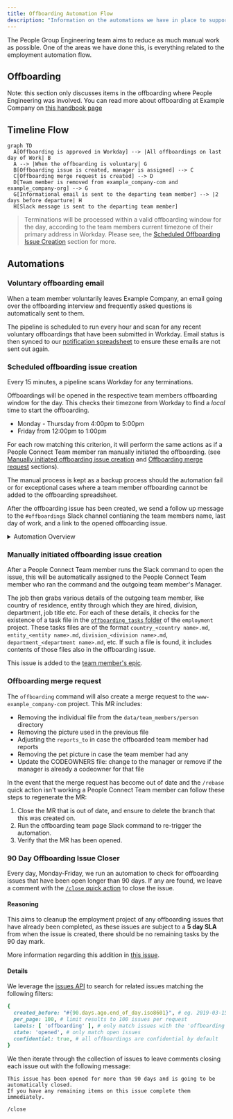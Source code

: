 ```yaml
---
title: Offboarding Automation Flow
description: "Information on the automations we have in place to support the People Connect Team with offboarding related tasks."
---
```


The People Group Engineering team aims to reduce as much manual work as possible. One of the areas we have done this, is everything related to the employment automation flow.

## Offboarding

Note: this section only discusses items in the offboarding where People Engineering was involved. You can read more about offboarding at Example Company on [this handbook page](/handbook/people-group/offboarding)

## Timeline Flow

```mermaid
graph TD
  A[Offboarding is approved in Workday] --> |All offboardings on last day of Work| B
  A --> |When the offboarding is voluntary| G
  B[Offboarding issue is created, manager is assigned] --> C
  C[Offboarding merge request is created] --> D
  D[Team member is removed from example_company-com and example_company-org] --> G
  G[Informational email is sent to the departing team member] --> |2 days before departure| H
  H[Slack message is sent to the departing team member]
```

> Terminations will be processed within a valid offboarding window for the day, according to the team members current timezone of their primary address in Workday. Please see, the [Scheduled Offboarding Issue Creation](#scheduled-offboarding-issue-creation) section for more.

## Automations

### Voluntary offboarding email

When a team member voluntarily leaves Example Company, an email going over the offboarding interview and frequently asked questions is automatically sent to them.

The pipeline is scheduled to run every hour and scan for any recent voluntary offboardings that have been submitted in Workday. Email status is then synced to our [notification spreadsheet](https://docs.google.com/spreadsheets/d/1EB5w9Bg32sSNHXIW53Yks_3SEl6FnVxQE77EIG3CVcg/edit?usp=drive_web&ouid=108123136078926162603) to ensure these emails are not sent out again.

### Scheduled offboarding issue creation

Every 15 minutes, a pipeline scans Workday for any terminations.

Offboardings will be opened in the respective team members offboarding window for the day. This checks their timezone from Workday to find a *local* time to start the offboarding.

- Monday - Thursday from 4:00pm to 5:00pm
- Friday from 12:00pm to 1:00pm

For each row matching this criterion, it will perform the same actions as if a People Connect Team member ran manually initiated the offboarding. (see [Manually initiated offboarding issue creation](#manually-initiated-offboarding-issue-creation) and [Offboarding merge request](#offboarding-merge-request) sections).

The manual process is kept as a backup process should the automation fail or for exceptional cases where a team member offboarding cannot be added to the offboarding spreadsheet.

After the offboarding issue has been created, we send a follow up message to the `#offboardings` Slack channel contianing the team members name, last day of work, and a link to the opened offboarding issue.

<details>
  <summary>Automation Overview</summary>
  <div style="width: 640px; height: 480px; margin: 10px; position: relative;"><iframe allowfullscreen frameborder="0" style="width:640px; height:480px" src="https://lucid.app/documents/embedded/982e697f-797d-426e-ac2a-6065b8422460" id="_t~UzrcpTEIj"></iframe></div>
</details>

### Manually initiated offboarding issue creation

After a People Connect Team member runs the Slack command to open the issue, this will be automatically assigned to the People Connect Team member
who ran the command and the outgoing team member's Manager.

The job then grabs various details of the outgoing team member, like country of residence, entity through which they are hired, division, department, job title etc. For each of these details, it checks for the existence of a task file in the [`offboarding_tasks` folder](https://example_company.com/example_company-com/people-group/people-operations/employment-templates/-/tree/main/.example_company%2Fissue_templates%2Foffboarding_tasks) of the `employment` project. These tasks files are of the format `country_<country name>.md`, `entity_<entity name>.md`, `division_<division name>.md`, `department_<department name>.md`, etc. If such a file is found, it includes contents of those files also in the offboarding issue.

This issue is added to the [team member's epic](/handbook/people-group/engineering/employment-issues#epics).

### Offboarding merge request

The `offboarding` command will also create a merge request to the `www-example_company-com` project. This MR includes:

- Removing the individual file from the `data/team_members/person` directory
- Removing the picture used in the previous file
- Adjusting the `reports_to` in case the offboarded team member had reports
- Removing the pet picture in case the team member had any
- Update the CODEOWNERS file: change to the manager or remove if the manager is already a codeowner for that file

In the event that the merge request has become out of date and the `/rebase` quick action isn't working a People Connect Team member can follow these steps to regenerate the MR:

1. Close the MR that is out of date, and ensure to delete the branch that this was created on.
1. Run the offboarding team page Slack command to re-trigger the automation.
1. Verify that the MR has been opened.

### 90 Day Offboarding Issue Closer

Every day, Monday-Friday, we run an automation to check for offboarding issues that have been open longer than 90 days. If any are found, we leave a comment with the [`/close` quick action](https://docs.example_company.com/ee/user/project/quick_actions.html) to close the issue.

#### Reasoning

This aims to cleanup the employment project of any offboarding issues that have already been completed, as these issues are subject to a **5 day SLA** from when the issue is created, there should be no remaining tasks by the 90 day mark.

More information regarding this addition in [this issue](https://example_company.com/example_company-com/people-group/peopleops-eng/people-group-engineering/-/issues/599).

#### Details

We leverage the [issues API](https://docs.example_company.com/ee/api/issues.html#list-issues) to search for related issues matching the following filters:

```ruby
{
  created_before: "#{90.days.ago.end_of_day.iso8601}", # eg. 2019-03-15T08:00:00
  per_page: 100, # limit results to 100 issues per request
  labels: [ 'offboarding' ], # only match issues with the 'offboarding' label
  state: 'opened', # only match open issues
  confidential: true, # all offboardings are confidential by default
}
```

We then iterate through the collection of issues to leave comments closing each issue out with the following message:

```text
This issue has been opened for more than 90 days and is going to be automatically closed.
If you have any remaining items on this issue complete them immediately.

/close
```
